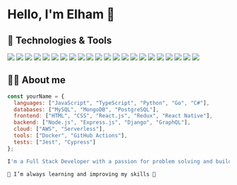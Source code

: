 # Hello, I'm Elham 👋

## 🔧 Technologies & Tools

![](https://img.shields.io/badge/Markup-HTML-informational?style=flat&logo=html5&logoColor=white&color=2bbc8a)
![](https://img.shields.io/badge/Style-CSS-informational?style=flat&logo=css3&logoColor=white&color=2bbc8a)
![](https://img.shields.io/badge/Code-JavaScript-informational?style=flat&logo=javascript&logoColor=white&color=2bbc8a)
![](https://img.shields.io/badge/Code-TypeScript-informational?style=flat&logo=typescript&logoColor=white&color=2bbc8a)
![](https://img.shields.io/badge/Code-Python-informational?style=flat&logo=python&logoColor=white&color=2bbc8a)
![](https://img.shields.io/badge/Code-Go-informational?style=flat&logo=go&logoColor=white&color=2bbc8a)
![](https://img.shields.io/badge/Code-CSharp-informational?style=flat&logo=c-sharp&logoColor=white&color=2bbc8a)
![](https://img.shields.io/badge/Library-React-informational?style=flat&logo=react&logoColor=white&color=2bbc8a)
![](https://img.shields.io/badge/Library-Redux-informational?style=flat&logo=redux&logoColor=white&color=2bbc8a)
![](https://img.shields.io/badge/Framework-Node.js-informational?style=flat&logo=node.js&logoColor=white&color=2bbc8a)
![](https://img.shields.io/badge/Framework-Express.js-informational?style=flat&logo=express&logoColor=white&color=2bbc8a)
![](https://img.shields.io/badge/Framework-Django-informational?style=flat&logo=django&logoColor=white&color=2bbc8a)
![](https://img.shields.io/badge/Query-GraphQL-informational?style=flat&logo=graphql&logoColor=white&color=2bbc8a)
![](https://img.shields.io/badge/DB-MySQL-informational?style=flat&logo=mysql&logoColor=white&color=2bbc8a)
![](https://img.shields.io/badge/DB-MongoDB-informational?style=flat&logo=mongodb&logoColor=white&color=2bbc8a)
![](https://img.shields.io/badge/DB-PostgreSQL-informational?style=flat&logo=postgresql&logoColor=white&color=2bbc8a)
![](https://img.shields.io/badge/Cloud-AWS-informational?style=flat&logo=amazon-aws&logoColor=white&color=2bbc8a)
![](https://img.shields.io/badge/Tools-Serverless-informational?style=flat&logo=serverless&logoColor=white&color=2bbc8a)
![](https://img.shields.io/badge/CI/CD-GitHub_Actions-informational?style=flat&logo=github-actions&logoColor=white&color=2bbc8a)
![](https://img.shields.io/badge/Container-Docker-informational?style=flat&logo=docker&logoColor=white&color=2bbc8a)
![](https://img.shields.io/badge/Testing-Jest-informational?style=flat&logo=jest&logoColor=white&color=2bbc8a)
![](https://img.shields.io/badge/Testing-Cypress-informational?style=flat&logo=cypress&logoColor=white&color=2bbc8a)

## 👨‍💻 About me

```javascript
const yourName = {
  languages: ["JavaScript", "TypeScript", "Python", "Go", "C#"],
  databases: ["MySQL", "MongoDB", "PostgreSQL"],
  frontend: ["HTML", "CSS", "React.js", "Redux", "React Native"],
  backend: ["Node.js", "Express.js", "Django", "GraphQL"],
  cloud: ["AWS", "Serverless"],
  tools: ["Docker", "GitHub Actions"],
  tests: ["Jest", "Cypress"]
};

I'm a Full Stack Developer with a passion for problem solving and building scalable web applications.

🌱 I’m always learning and improving my skills 🚀


